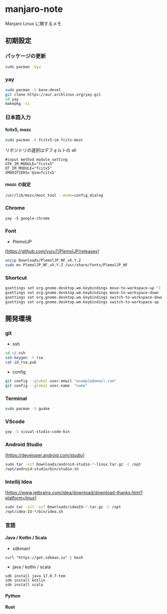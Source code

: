 # manjaro-note

Manjaro Linux に関するメモ

## 初期設定

### パッケージの更新

```sh
sudo pacman -Syu
```

### yay

```sh
sudo pacman -S base-devel
git clone https://aur.archlinux.org/yay.git
cd yay
makepkg -si
```

### 日本語入力

#### fcitx5, mozc

```sh
sudo pacman -S fcitx5-im fcitx-mozc
```

リポジトリの選択はデフォルトの all 

```.zshenv
#input method module setting
GTK_IM_MODULE="fcitx5"
QT_IM_MODULE="fcitx5"
XMODIFIERS='@im=fcitx5'
```

#### mozc の設定

```sh
/usr/lib/mozc/mozc_tool --mode=config_dialog
```

### Chrome

```
yay -S google-chrome
```

### Font

- PlemolJP

[https://github.com/yuru7/PlemolJP/releases]

```sh
unzip Downloads/PlemolJP_NF_vX.Y.Z
sudo mv PlemolJP_NF_vX.Y.Z /usr/share/fonts/PlemolJP_NF
```

### Shortcut

```sh
gsettings set org.gnome.desktop.wm.keybindings move-to-workspace-up "['<Super><Shift>Page_Up']"
gsettings set org.gnome.desktop.wm.keybindings move-to-workspace-down  "['<Super><Shift>Page_Down']"
gsettings set org.gnome.desktop.wm.keybindings switch-to-workspace-down "['<Super><Shift>Page_Down']"
gsettings set org.gnome.desktop.wm.keybindings switch-to-workspace-up  "['<Super><Shift>Page_Up']"
```

## 開発環境

### git

- ssh

```sh
cd ~/.ssh
ssh-keygen -t rsa
cat id_rsa.pub
```

- config

```sh
git config --global user.email "example@email.com"
git config --global user.name  "name"
```

### Terminal

```sh
sudo pacman -S guake
```

### VScode

```sh
yay -S visual-studio-code-bin
```

### Android Studio

[https://developer.android.com/studio]

```sh
sudo tar -xzf Downloads/android-studio-*-linux.tar.gz -C /opt
/opt/android-studio/bin/studio.sh
```

### Intellij Idea

[https://www.jetbrains.com/idea/download/download-thanks.html?platform=linux]

```sh
sudo tar -xzf -xzf Downloads/ideaIU-*.tar.gz -C /opt
/opt/idea-IU-*/bin/idea.sh
```

### 言語

#### Java / Kotlin / Scala

- sdkman!

```
curl "https://get.sdkman.io" | bash
```

- java / kotlin / scala

```
sdk install java 17.0.7-tem
sdk install kotlin
sdk install scala
```

#### Python

#### Rust




